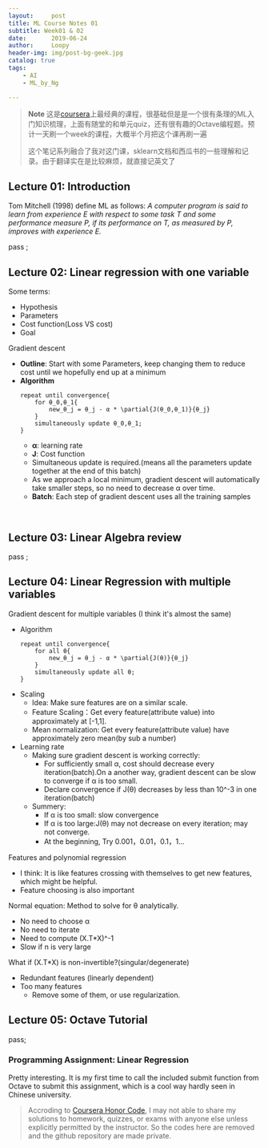 ```yaml
---
layout:     post
title: ML Course Notes 01
subtitle: Week01 & 02
date:       2019-06-24
author:     Loopy
header-img: img/post-bg-geek.jpg
catalog: true
tags:
    - AI
    - ML_by_Ng

---
```



> **Note** 这是[coursera](https://www.coursera.org/learn/machine-learning/home/welcome)上最经典的课程，很基础但是是一个很有条理的ML入门知识梳理，上面有随堂的和单元quiz，还有很有趣的Octave编程题。预计一天刷一个week的课程，大概半个月把这个课再刷一遍
>
> 这个笔记系列融合了我对这门课，sklearn文档和西瓜书的一些理解和记录。由于翻译实在是比较麻烦，就直接记英文了

## Lecture 01: Introduction
Tom Mitchell (1998) define ML as follows: *A computer program is said to learn from experience E with respect to some task T and some performance measure P, if its performance on T, as measured by P, improves with experience E.*

pass ;

## Lecture 02: Linear regression with one variable
Some terms:
 - Hypothesis
 - Parameters
 - Cost function(Loss VS cost)
 - Goal

Gradient descent
 - **Outline**: Start with some Parameters, keep changing them to reduce cost until we hopefully end up at a minimum
 - **Algorithm**
    ```
    repeat until convergence{
        for θ_0,θ_1{
            new_θ_j = θ_j - α * \partial{J(θ_0,θ_1)}{θ_j}
        }
        simultaneously update θ_0,θ_1;
    }
    ```
    - **α**: learning rate
    - **J**: Cost function
    - Simultaneous update is required.(means all the parameters update together at the end of this batch)
    - As we approach a local minimum, gradient descent will automatically take smaller steps, so no need to decrease α over time.
    - **Batch**: Each step of gradient descent uses all the training samples

  
## Lecture 03: Linear Algebra review
pass ;

## Lecture 04: Linear Regression with multiple variables
Gradient descent for multiple variables
(I think it's almost the same)
 - Algorithm
    ```
    repeat until convergence{
        for all θ{
            new_θ_j = θ_j - α * \partial{J(θ)}{θ_j}
        }
        simultaneously update all θ;
    }
    ```
 - Scaling
   - Idea: Make sure features are on a similar scale.
   - Feature Scaling：Get every feature(attribute value) into approximately at [-1,1].
   - Mean normalization: Get every feature(attribute value) have approximately zero mean(by sub a number)
 - Learning rate
   - Making sure gradient descent is working correctly:
     - For sufficiently small α, cost should decrease every iteration(batch).On a another way, gradient descent can be slow to converge if α is too small.
     - Declare convergence if J(θ) decreases by less than 10^-3 in one iteration(batch)
   - Summery:
     - If α is too small: slow convergence
     - If α is too large:J(θ) may not decrease on every iteration; may not converge.
     - At the beginning, Try 0.001，0.01，0.1，1...

Features and polynomial regression
 - I think: It is like features crossing with themselves to get new features, which might be helpful.
 - Feature choosing is also important

Normal equation: Method to solve for θ analytically.
 - No need to choose α
 - No need to iterate
 - Need to compute (X.T*X)^-1
 - Slow if n is very large

What if (X.T*X) is non-invertible?(singular/degenerate)
 - Redundant features (linearly dependent)
 - Too many features
   - Remove some of them, or use regularization.

## Lecture 05: Octave Tutorial
pass;

### Programming Assignment: Linear Regression
Pretty interesting. It is my first time to call the included submit function from Octave to submit this assignment, which is a cool way hardly seen in Chinese university.

>Accroding to [Coursera Honor Code](https://learner.coursera.help/hc/en-us/articles/209818863-Coursera-Honor-Code), I may not able to share my solutions to homework, quizzes, or exams with anyone else unless explicitly permitted by the instructor. So the codes here are removed and the github repository are made private.
